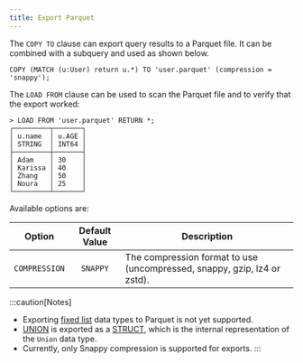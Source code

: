 ```yaml
---
title: Export Parquet
---
```


The `COPY TO` clause can export query results to a Parquet file. It can be combined with a subquery
and used as shown below.

```cypher
COPY (MATCH (u:User) return u.*) TO 'user.parquet' (compression = 'snappy');
```

The `LOAD FROM` clause can be used to scan the Parquet file and to verify that the export worked:

```cypher
> LOAD FROM 'user.parquet' RETURN *;
┌─────────┬───────┐
│ u.name  │ u.AGE │
│ STRING  │ INT64 │
├─────────┼───────┤
│ Adam    │ 30    │
│ Karissa │ 40    │
│ Zhang   │ 50    │
│ Noura   │ 25    │
└─────────┴───────┘
```

Available options are:

<div class="scroll-table">

| Option                   | Default Value           | Description                                                               |
|:------------------------:|:-----------------------:|---------------------------------------------------------------------------|
| `COMPRESSION`                 | `SNAPPY`                     | The compression format to use (uncompressed, snappy, gzip, lz4 or zstd). |
</div>

:::caution[Notes]
- Exporting [fixed list](/cypher/data-types#list-and-array) data types to Parquet is not yet supported.
- [UNION](/cypher/data-types#union) is exported as a [STRUCT](/cypher/data-types#struct), which is the internal representation of the `Union` data type.
- Currently, only Snappy compression is supported for exports.
:::
